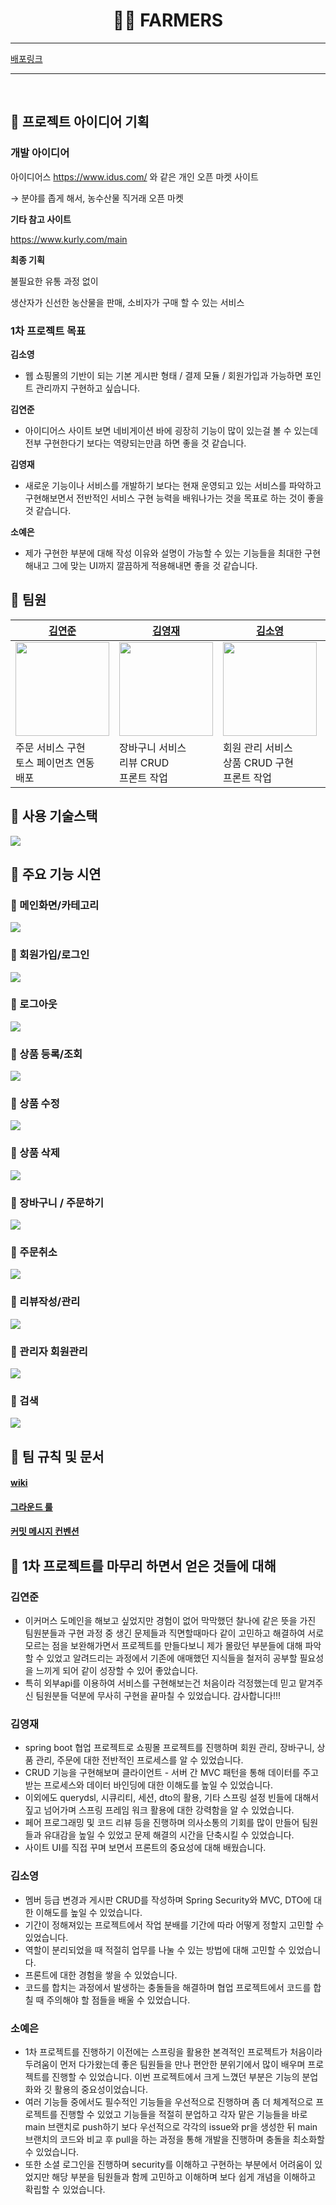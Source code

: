 <h1 align="center"> 🧑‍🌾 FARMERS </h1>

---

[배포링크](https://www.duswnsxnxn.com/)

---

<br>

## 🥕 프로젝트 아이디어 기획


### 개발 아이디어

아이디어스 https://www.idus.com/ 와 같은 개인 오픈 마켓 사이트

→ 분야를 좁게 해서, 농수산물 직거래 오픈 마켓

**기타 참고 사이트**

https://www.kurly.com/main

**최종 기획**

불필요한 유통 과정 없이

생산자가 신선한 농산물을 판매,
소비자가 구매 할 수 있는 서비스

### 1차 프로젝트 목표


**김소영**

- 웹 쇼핑몰의 기반이 되는 기본 게시판 형태 / 결제 모듈 / 회원가입과 가능하면 포인트 관리까지 구현하고 싶습니다.

**김연준**

- 아이디어스 사이트 보면 네비게이션 바에 굉장히 기능이 많이 있는걸 볼 수 있는데 전부 구현한다기 보다는 역량되는만큼 하면 좋을 것 같습니다.

**김영재**

- 새로운 기능이나 서비스를 개발하기 보다는 현재 운영되고 있는 서비스를 파악하고 구현해보면서 전반적인 서비스 구현 능력을 배워나가는 것을 목표로 하는 것이 좋을 것 같습니다.

**소예은**

- 제가 구현한 부분에 대해 작성 이유와 설명이 가능할 수 있는 기능들을 최대한 구현해내고 그에 맞는 UI까지 깔끔하게 적용해내면 좋을 것 같습니다.


## 🌽 팀원


| [김연준](https://github.com/duswnsxnxn)                                            | [김영재](https://github.com/Kim-youngjae)                                          | [김소영](https://github.com/whale22)                                               | [소예은](https://github.com/sohhhyeeun)                                             |
|---------------------------------------------------------------------------------|---------------------------------------------------------------------------------|---------------------------------------------------------------------------------|----------------------------------------------------------------------------------|
| <img src ="https://avatars.githubusercontent.com/u/65449174?v=4" width="150" /> | <img src ="https://avatars.githubusercontent.com/u/62341313?v=4" width="150" /> | <img src ="https://avatars.githubusercontent.com/u/15629036?v=4" width="150" /> | <img src ="https://avatars.githubusercontent.com/u/109645958?v=4" width="150" /> |
| 주문 서비스 구현<br/>토스 페이먼츠 연동<br/> 배포                                                | 장바구니 서비스<br/>리뷰 CRUD<br/>프론트 작업                                                 | 회원 관리 서비스<br/>상품 CRUD 구현<br/>프론트 작업                                             | 소셜 로그인 구현<br/>카테고리 별 상품 필터링 기능 구현                                                |

## 🍈 사용 기술스택


<img src ="https://user-images.githubusercontent.com/62341313/246035274-12a95d3f-53d0-4119-aa1f-478a64869183.png"/>

## 🍅 주요 기능 시연
### 🌿 메인화면/카테고리
<img src ="https://user-images.githubusercontent.com/15629036/246033479-0ee5d1f8-8f6d-431e-a282-27ee39fa523c.gif">

### 🌿 회원가입/로그인
<img src="https://user-images.githubusercontent.com/15629036/246042398-c94863eb-83cf-4ef1-9253-0b7666b85a23.gif">

### 🌿 로그아웃
<img src="https://user-images.githubusercontent.com/15629036/246042991-6904a683-974f-4bd0-90a6-b5af8467b0ba.gif">

### 🌿 상품 등록/조회
<img src="https://user-images.githubusercontent.com/15629036/246044123-7e359dcd-1e75-41ef-9d05-f6aef34a3208.gif">

### 🌿 상품 수정
<img src="https://user-images.githubusercontent.com/15629036/246045500-327dc275-63a0-4edd-a74a-aab00eedc13c.gif">

### 🌿 상품 삭제
<img src="https://user-images.githubusercontent.com/15629036/246045512-22d53011-f8a2-478e-a238-7ff1aacc9d7c.gif">

### 🌿 장바구니 / 주문하기
<img src="https://user-images.githubusercontent.com/15629036/246047938-45dbedca-7ed8-46a1-a164-cad9c6457156.gif">

### 🌿 주문취소
<img src="https://user-images.githubusercontent.com/15629036/246048881-372b6db8-33ec-4bb7-a47b-e4d808b7429b.gif">

### 🌿 리뷰작성/관리
<img src="https://user-images.githubusercontent.com/15629036/246049515-5ab76f48-ef8d-4bc7-8e08-a11ed3c6a71b.gif">

### 🌿 관리자 회원관리
<img src="https://user-images.githubusercontent.com/15629036/246051630-d141fb60-72be-4f0f-a0b9-4d4530f0d95f.gif">

### 🌿 검색
<img src="https://user-images.githubusercontent.com/15629036/246050703-61103a38-288a-4628-b9b8-6d600fc4220f.gif">




## 🍑 팀 규칙 및 문서

#### [wiki](https://mixolydian-chair-95a.notion.site/Wiki-8eb6df760d7b4420a7c9dfb548d14309?pvs=4)
#### [그라운드 룰](https://mixolydian-chair-95a.notion.site/ccf511340b0d41aba181cb3df36ea70e?pvs=4)
#### [커밋 메시지 컨벤션](https://mixolydian-chair-95a.notion.site/8be7125abb664ffb917b3d5214596745?pvs=4)



## 🥝 1차 프로젝트를 마무리 하면서 얻은 것들에 대해

### 김연준
- 이커머스 도메인을 해보고 싶었지만 경험이 없어 막막했던 찰나에 같은 뜻을 가진 팀원분들과 구현 과정 중 생긴 문제들과 직면할때마다 같이 고민하고 해결하여 서로 모르는 점을 보완해가면서 프로젝트를 만들다보니 제가 몰랐던 부분들에 대해  파악할 수 있었고 알려드리는 과정에서 기존에 애매했던 지식들을 철저히 공부할 필요성을 느끼게 되어 같이 성장할 수 있어 좋았습니다.
- 특히 외부api를 이용하여 서비스를 구현해보는건 처음이라 걱정했는데 믿고 맡겨주신 팀원분들 덕분에 무사히 구현을 끝마칠 수 있었습니다. 감사합니다!!!

### 김영재
- spring boot 협업 프로젝트로 쇼핑몰 프로젝트를 진행하며 회원 관리, 장바구니, 상품 관리, 주문에 대한 전반적인 프로세스를 알 수 있었습니다.
- CRUD 기능을 구현해보며 클라이언트 - 서버 간 MVC 패턴을 통해 데이터를 주고 받는 프로세스와 데이터 바인딩에 대한 이해도를 높일 수 있었습니다.
- 이외에도 querydsl, 시큐리티, 세션, dto의 활용, 기타 스프링 설정 빈들에 대해서 짚고 넘어가며 스프링 프레임 워크 활용에 대한 강력함을 알 수 있었습니다.
- 페어 프로그래밍 및 코드 리뷰 등을 진행하며 의사소통의 기회를 많이 만들어 팀원들과 유대감을 높일 수 있었고 문제 해결의 시간을 단축시킬 수 있었습니다.
- 사이트 UI를 직접 꾸며 보면서 프론트의 중요성에 대해 배웠습니다.

### 김소영
- 멤버 등급 변경과 게시판 CRUD를 작성하며 Spring Security와 MVC, DTO에 대한 이해도를 높일 수 있었습니다.
- 기간이 정해져있는 프로젝트에서 작업 분배를 기간에 따라 어떻게 정할지 고민할 수 있었습니다.
- 역할이 분리되었을 때 적절히 업무를 나눌 수 있는 방법에 대해 고민할 수 있었습니다.
- 프론트에 대한 경험을 쌓을 수 있었습니다.
- 코드를 합치는 과정에서 발생하는 충돌들을 해결하며 협업 프로젝트에서 코드를 합칠 때 주의해야 할 점들을 배울 수 있었습니다.

### 소예은
- 1차 프로젝트를 진행하기 이전에는 스프링을 활용한 본격적인 프로젝트가 처음이라 두려움이 먼저 다가왔는데 좋은 팀원들을 만나 편안한 분위기에서 많이 배우며 프로젝트를 진행할 수 있었습니다. 이번 프로젝트에서 크게 느꼈던 부분은 기능의 분업화와 깃 활용의 중요성이었습니다.
- 여러 기능들  중에서도 필수적인 기능들을 우선적으로 진행하며 좀 더 체계적으로 프로젝트를 진행할 수 있었고 기능들을 적절히 분업하고 각자 맡은 기능들을 바로 main 브랜치로 push하기 보다 우선적으로 각각의 issue와 pr을 생성한 뒤 main 브랜치의 코드와 비교 후 pull을 하는 과정을 통해 개발을 진행하며 충돌을 최소화할 수 있었습니다.
- 또한 소셜 로그인을 진행하며 security를 이해하고 구현하는 부분에서 어려움이 있었지만 해당 부분을 팀원들과 함께 고민하고 이해하며 보다 쉽게 개념을 이해하고 확립할 수 있었습니다.
